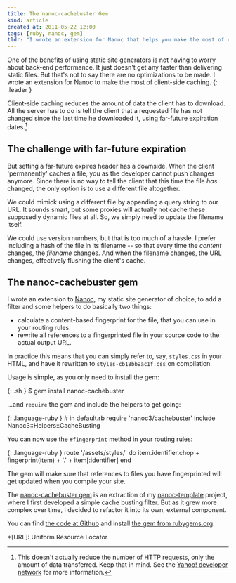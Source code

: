 ```yaml
---
title: The nanoc-cachebuster Gem
kind: article
created_at: 2011-05-22 12:00
tags: [ruby, nanoc, gem]
tldr: "I wrote an extension for Nanoc that helps you make the most of client-side caching by making it easy to add cache busters."
---
```

One of the benefits of using static site generators is not having to worry about back-end performance. It just doesn't get any faster than delivering static files. But that's not to say there are no optimizations to be made. I wrote an extension for Nanoc to make the most of client-side caching.
{: .leader }

Client-side caching reduces the amount of data the client has to download. All the server has to do is tell the client that a requested file has not changed since the last time he downloaded it, using far-future expiration dates.[^1]

The challenge with far-future expiration
----------------------------------------

But setting a far-future expires header has a downside. When the client 'permanently' caches a file, you as the developer cannot push changes anymore. Since there is no way to tell the client that this time the file _has_ changed, the only option is to use a different file altogether.

We could mimick using a different file by appending a query string to our URL. It sounds smart, but some proxies will actually not cache these supposedly dynamic files at all. So, we simply need to update the filename itself.

We could use version numbers, but that is too much of a hassle. I prefer including a hash of the file in its filename -- so that every time the _content_ changes, the _filename_ changes. And when the filename changes, the URL changes, effectively flushing the client's cache.

The nanoc-cachebuster gem
-------------------------

I wrote an extension to [Nanoc][nanoc], my static site generator of choice, to add a filter and some helpers to do basically two things:

* calculate a content-based fingerprint for the file, that you can use in your routing rules.
* rewrite all references to a fingerprinted file in your source code to the actual output URL.

In practice this means that you can simply refer to, say, `styles.css` in your HTML, and have it rewritten to `styles-cb18bb9ac1f.css` on compilation.

Usage is simple, as you only need to install the gem:

{: .sh }
    $ gem install nanoc-cachebuster

...and `require` the gem and include the helpers to get going:

{: .language-ruby }
    # in default.rb
    require 'nanoc3/cachebuster'
    include Nanoc3::Helpers::CacheBusting

You can now use the `#fingerprint` method in your routing rules:

{: .language-ruby }
    route '/assets/styles/' do
      item.identifier.chop + fingerprint(item) + '.' + item[:identifier]
    end

The gem will make sure that references to files you have fingerprinted will get updated when you compile your site.

The [nanoc-cachebuster gem][gem] is an extraction of my [nanoc-template][template] project, where I first developed a simple cache busting filter. But as it grew more complex over time, I decided to refactor it into its own, external component.

You can find [the code at Github][code] and install [the gem from rubygems.org][gem].

[^1]: This doesn't actually reduce the number of HTTP requests, only the amount of data transferred. Keep that in mind. See the [Yahoo! developer network][yahoo] for more information.

*[URL]: Uniform Resource Locator

[code]:     https://github.com/avdgaag/nanoc-cachebuster
[gem]:      http://rubygems.org/gems/nanoc-cachebuster
[template]: https://github.com/avdgaag/nanoc-template
[nanoc]:    http://nanoc.stoneship.org
[yahoo]:    http://developer.yahoo.com/performance/rules.html
